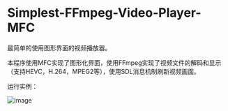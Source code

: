 # Simplest-FFmpeg-Video-Player-MFC

最简单的使用图形界面的视频播放器。

本程序使用MFC实现了图形化界面，使用FFmpeg实现了视频文件的解码和显示（支持HEVC，H.264，MPEG2等），使用SDL消息机制刷新视频画面。

运行实例：

![image](https://github.com/UestcXiye/Simplest-FFmpeg-Player-MFC/assets/58623498/5a7b64e2-f2f0-41fd-943d-e0910343c5f7)
